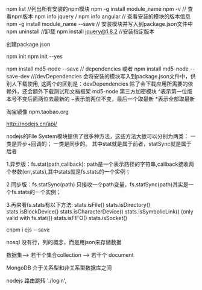 npm list //列出所有安装的npm模块
npm -g install module_name
npm -v // 查看npm版本
npm info jquery / npm info angular // 查看安装的模块的版本信息
npm -g install module_name --save // 安装模块并写入到package.json文件中
npm uninstall //卸载
npm install jquery@1.8.2 //安装指定版本

创建package.json

npm init
npm init --yes

npm install md5-node --save  // dependencies
或者 npm install md5-node --save-dev  ///devDependencies
会将安装的模块写入到package.json文件中，供别人下载使用,
这两个的区别是：devDependencies 除了会下载应用所需要的依赖外，还会额外下载测试和文档框架
md5-node 第三方加密模块
^表示第一位版本号不变后面两位去最新的
~表示前两位不变，最后一个取最新
*表示全部取最新

淘宝镜像 npm.taobao.org

http://nodejs.cn/api/

nodejs的File System模块提供了很多种方法，这些方法大致可以分别为两类：
一类是异步+回调的； 一类是同步的。
其中stat就是属于前者，statSync就是属于后者

1.异步版：fs.stat(path,callback):
    path是一个表示路径的字符串,callback接收两个参数(err,stats),其中stats就是fs.stats的一个实例；

2.同步版：fs.statSync(path)
   只接收一个path变量，fs.statSync(path)其实是一个fs.stats的一个实例；

3.再来看fs.stats有以下方法:
    stats.isFile()
    stats.isDirectory()
    stats.isBlockDevice()
    stats.isCharacterDevice()
    stats.isSymbolicLink() (only valid with fs.stat())
    stats.isFIFO()
    stats.isSocket()

cnpm i ejs --save

nosql 没有行，列的概念，而是用json来存储数据

数据集--> 若干个集合collection --> 若干个 document

MongoDB 介于关系型和非关系型数据库之间

nodejs 路由跳转 './login',

